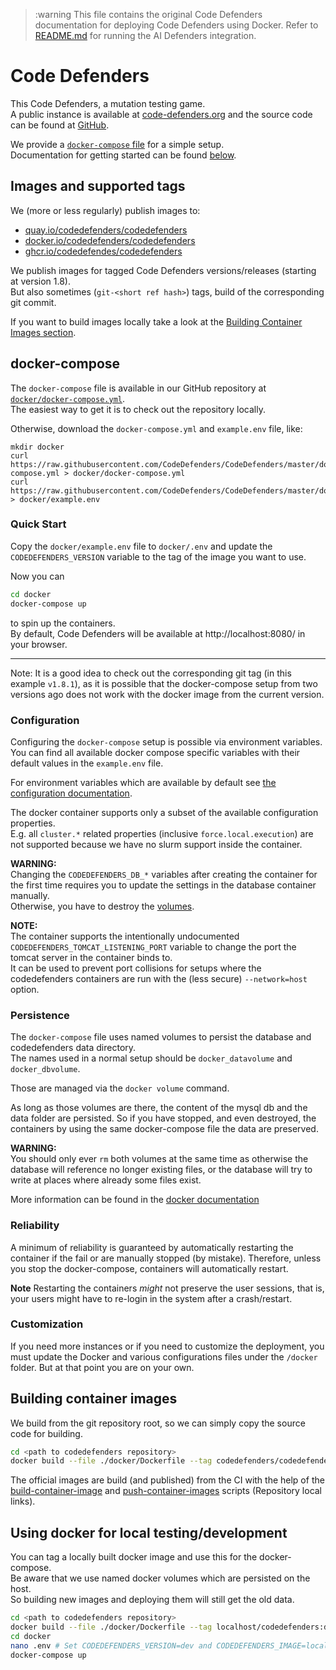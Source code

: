 >:warning This file contains the original Code Defenders documentation for deploying Code Defenders using Docker.
Refer to [README.md](README.md) for running the AI Defenders integration.

# Code Defenders

This Code Defenders, a mutation testing game.  
A public instance is available at [code-defenders.org](https://code-defenders.org/) and the source code can be found at [GitHub](https://github.com/CodeDefenders/CodeDefenders/).

We provide a [`docker-compose` file](https://github.com/CodeDefenders/CodeDefenders/blob/master/docker/docker-compose.yml) for a simple setup.  
Documentation for getting started can be found [below](#docker-compose).


## Images and supported tags

We (more or less regularly) publish images to:
- [quay.io/codedefenders/codedefenders](https://quay.io/repository/codedefenders/codedefenders)
- [docker.io/codedefenders/codedefenders](https://hub.docker.com/r/codedefenders/codedefenders)
- [ghcr.io/codedefendes/codedefenders](https://github.com/CodeDefenders/CodeDefenders/pkgs/container/codedefenders)

We publish images for tagged Code Defenders versions/releases (starting at version 1.8).  
But also sometimes (`git-<short ref hash>`) tags, build of the corresponding git commit.

If you want to build images locally take a look at the [Building Container Images section](#building-container-images).


## docker-compose

The `docker-compose` file is available in our GitHub repository at [`docker/docker-compose.yml`](https://github.com/CodeDefenders/CodeDefenders/blob/master/docker/docker-compose.yml).  
The easiest way to get it is to check out the repository locally.  

Otherwise, download the `docker-compose.yml` and `example.env` file, like:
```shell
mkdir docker
curl https://raw.githubusercontent.com/CodeDefenders/CodeDefenders/master/docker/docker-compose.yml > docker/docker-compose.yml
curl https://raw.githubusercontent.com/CodeDefenders/CodeDefenders/master/docker/example.env > docker/example.env
```


### Quick Start

Copy the `docker/example.env` file to `docker/.env` and update the `CODEDEFENDERS_VERSION` variable to the tag of the image you want to use.  

Now you can

```sh
cd docker
docker-compose up
```

to spin up the containers.  
By default, Code Defenders will be available at http://localhost:8080/ in your browser.

---

Note: It is a good idea to check out the corresponding git tag (in this example `v1.8.1`), as it is possible that the docker-compose setup from two versions ago does not work with the docker image from the current version.

### Configuration

Configuring the `docker-compose` setup is possible via environment variables.  
You can find all available docker compose specific variables with their default values in the `example.env` file.

For environment variables which are available by default see [the configuration documentation](https://github.com/CodeDefenders/CodeDefenders/blob/master/docs/Configuration.md).

The docker container supports only a subset of the available configuration properties.  
E.g. all `cluster.*` related properties (inclusive `force.local.execution`) are not supported because we have no slurm support inside the container.

**WARNING:**  
Changing the `CODEDEFENDERS_DB_*` variables after creating the container for the first time requires you to update the settings in the database container manually.  
Otherwise, you have to destroy the [volumes](#persistence).

**NOTE:**  
The container supports the intentionally undocumented `CODEDEFENDERS_TOMCAT_LISTENING_PORT` variable to change the port the tomcat server in the container binds to.  
It can be used to prevent port collisions for setups where the codedefenders containers are run with the (less secure) `--network=host` option.

### Persistence

The `docker-compose` file uses named volumes to persist the database and codedefenders data directory.  
The names used in a normal setup should be `docker_datavolume` and `docker_dbvolume`.

Those are managed via the `docker volume` command.

As long as those volumes are there, the content of the mysql db and the data folder are persisted.
So if you have stopped, and even destroyed, the containers by using the same docker-compose file the data are preserved.

**WARNING:**  
You should only ever `rm` both volumes at the same time as otherwise the database will reference no longer existing files, or the database will try to write at places where already some files exist.

More information can be found in the [docker documentation](https://docs.docker.com/storage/volumes/)


### Reliability
A minimum of reliability is guaranteed by automatically restarting the container if the fail or are manually stopped (by mistake). Therefore, unless you stop the docker-compose, containers will automatically restart.

**Note** Restarting the containers *might* not preserve the user sessions, that is, your users might have to re-login in the system after a crash/restart.


### Customization

If you need more instances or if you need to customize the deployment, you must update the Docker and various configurations files under the ```/docker``` folder. But at that point you are on your own.



## Building container images

We build from the git repository root, so we can simply copy the source code for building.

```sh
cd <path to codedefenders repository>
docker build --file ./docker/Dockerfile --tag codedefenders/codedefenders:<Codedefenders version> .
```

The official images are build (and published) from the CI with the help of the [build-container-image](../scripts/ci/build-container-image) and [push-container-images](../scripts/ci/push-container-images) scripts (Repository local links).


## Using docker for local testing/development

You can tag a locally built docker image and use this for the docker-compose.  
Be aware that we use named docker volumes which are persisted on the host.  
So building new images and deploying them will still get the old data.

```sh
cd <path to codedefenders repository>
docker build --file ./docker/Dockerfile --tag localhost/codedefenders:dev .
cd docker
nano .env # Set CODEDEFENDERS_VERSION=dev and CODEDEFENDERS_IMAGE=localhost/codedefenders
docker-compose up
```
